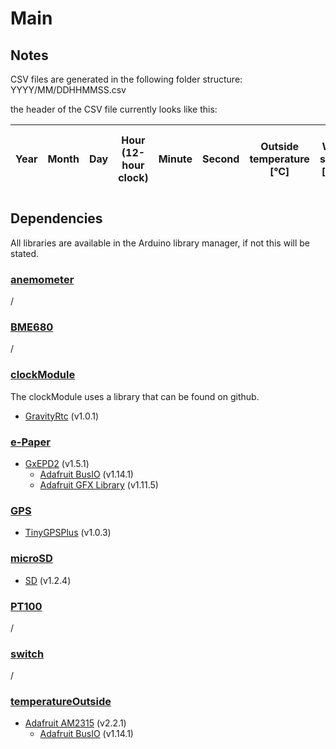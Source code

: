 # Main

## Notes

CSV files are generated in the following folder structure: YYYY/MM/DDHHMMSS.csv

the header of the CSV file currently looks like this:

| Year | Month | Day | Hour (12-hour clock) | Minute | Second | Outside temperature [°C] | Wind speed [m/s] | Air pressure (inside box) [hPa] | Relative humidity (inside box) [%] | Temperature inside pot [°C] | Solar irradiance [W/m²] |
|------|-------|-----|----------------------|--------|--------|--------------------------|------------------|---------------------------------|------------------------------------|-----------------------------|-------------------------|
## Dependencies

All libraries are available in the Arduino library manager, if not this will be stated.

### [anemometer](../components/anemometer)

/

### [BME680](../components/BME680)

/

### [clockModule](../components/clockModule)

The clockModule uses a library that can be found on github.

- [GravityRtc](https://github.com/DFRobot/Gravity-I2C-SD2405-RTC-Module) (v1.0.1)

### [e-Paper](../components/e-Paper)

- [GxEPD2](https://github.com/ZinggJM/GxEPD2) (v1.5.1)
    - [Adafruit BusIO](https://github.com/adafruit/Adafruit_BusIO) (v1.14.1)
    - [Adafruit GFX Library](https://github.com/adafruit/Adafruit-GFX-Library) (v1.11.5)

### [GPS](../components/GPS)

- [TinyGPSPlus](https://github.com/mikalhart/TinyGPSPlus) (v1.0.3)

### [microSD](../components/microSD)

- [SD](https://github.com/arduino-libraries/SD) (v1.2.4)

### [PT100](../components/PT100)

/

### [switch](../components/switch)

/

### [temperatureOutside](../components/temperatureOutside)

- [Adafruit AM2315](https://github.com/adafruit/Adafruit_AM2315) (v2.2.1)
    - [Adafruit BusIO](https://github.com/adafruit/Adafruit_BusIO) (v1.14.1)

